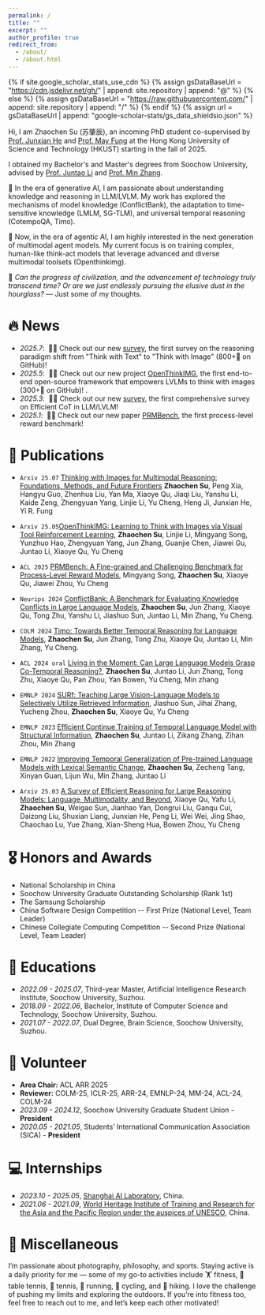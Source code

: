 ```yaml
---
permalink: /
title: ""
excerpt: ""
author_profile: true
redirect_from: 
  - /about/
  - /about.html
---
```


{% if site.google_scholar_stats_use_cdn %}
{% assign gsDataBaseUrl = "https://cdn.jsdelivr.net/gh/" | append: site.repository | append: "@" %}
{% else %}
{% assign gsDataBaseUrl = "https://raw.githubusercontent.com/" | append: site.repository | append: "/" %}
{% endif %}
{% assign url = gsDataBaseUrl | append: "google-scholar-stats/gs_data_shieldsio.json" %}

<span class='anchor' id='about-me'></span>

Hi, I am Zhaochen Su (苏肇辰), an incoming PhD student co-supervised by [Prof. Junxian He](https://jxhe.github.io/) and [Prof. May Fung](https://mayrfung.github.io/) at the Hong Kong University of Science and Technology (HKUST) starting in the fall of 2025.

I obtained my Bachelor's and Master's degrees from Soochow University, advised by [Prof. Juntao Li](https://lijuntaopku.github.io/) and [Prof. Min Zhang](https://zhangmin-nlp-ai.github.io/).

🧠 In the era of generative AI, I am passionate about understanding knowledge and reasoning in LLM/LVLM. My work has explored the mechanisms of model knowledge (ConflictBank), the adaptation to time-sensitive knowledge (LMLM, SG-TLM), and universal temporal reasoning (CotempoQA, Timo).

🤖 Now, in the era of agentic AI, I am highly interested in the next generation of multimodal agent models. My current focus is on training complex, human-like think-act models that leverage advanced and diverse multimodal toolsets (Openthinkimg).

📖 *Can the progress of civilization, and the advancement of technology truly transcend time? Or are we just endlessly pursuing the elusive dust in the hourglass?* — Just some of my thoughts.

# 🔥 News
- *2025.7*: &nbsp;🎉🎉 Check out our new [survey](https://arxiv.org/pdf/2506.23918), the first survey on the reasoning paradigm shift from "Think with Text" to "Think with Image" (800+🌟 on GitHub)! 
- *2025.5*: &nbsp;🎉🎉 Check out our new project [OpenThinkIMG](https://arxiv.org/pdf/2505.08617), the first end-to-end open-source framework that empowers LVLMs to think with images (300+🌟 on GitHub)! .
- *2025.3*: &nbsp;🎉🎉 Check out our new [survey](https://arxiv.org/pdf/2503.21614), the first comprehensive survey on Efficient CoT in LLM/LVLM!
- *2025.1*: &nbsp;🎉🎉 Check out our new paper [PRMBench](https://arxiv.org/pdf/2501.03124), the first process-level reward benchmark!


# 📝 Publications 

- ``Arxiv 25.07`` [Thinking with Images for Multimodal Reasoning: Foundations, Methods, and Future Frontiers](https://arxiv.org/pdf/2506.23918) **Zhaochen Su**, Peng Xia, Hangyu Guo, Zhenhua Liu, Yan Ma, Xiaoye Qu, Jiaqi Liu, Yanshu Li, Kaide Zeng, Zhengyuan Yang, Linjie Li, Yu Cheng, Heng Ji, Junxian He, Yi R. Fung

- ``Arxiv 25.05``[OpenThinkIMG: Learning to Think with Images via Visual Tool Reinforcement Learning](https://arxiv.org/pdf/2505.08617), **Zhaochen Su**, Linjie Li, Mingyang Song, Yunzhuo Hao, Zhengyuan Yang, Jun Zhang, Guanjie Chen, Jiawei Gu, Juntao Li, Xiaoye Qu, Yu Cheng

- ``ACL 2025`` [PRMBench: A Fine-grained and Challenging Benchmark for
Process-Level Reward Models](https://arxiv.org/pdf/2501.03124), Mingyang Song, **Zhaochen Su**, Xiaoye Qu, Jiawei Zhou, Yu Cheng

- ``Neurips 2024`` [ConflictBank: A Benchmark for Evaluating Knowledge Conflicts in Large Language Models](https://arxiv.org/pdf/2408.12076), **Zhaochen Su**, Jun Zhang, Xiaoye Qu, Tong Zhu, Yanshu Li, Jiashuo Sun, Juntao Li, Min Zhang, Yu Cheng.

- ``COLM 2024`` [Timo: Towards Better Temporal Reasoning for Language Models](https://arxiv.org/pdf/2406.14192), **Zhaochen Su**, Jun Zhang, Tong Zhu, Xiaoye Qu, Juntao Li, Min Zhang, Yu Cheng.

- ``ACL 2024 oral`` [Living in the Moment: Can Large Language Models Grasp Co-Temporal Reasoning?](https://arxiv.org/pdf/2406.09072), **Zhaochen Su**, Juntao Li, Jun Zhang, Tong Zhu, Xiaoye Qu, Pan Zhou, Yan Bowen, Yu Cheng, Min zhang

- ``EMNLP 2024`` [SURf: Teaching Large Vision-Language Models to Selectively Utilize Retrieved Information](https://arxiv.org/pdf/2409.14083), Jiashuo Sun, Jihai Zhang, Yucheng Zhou, **Zhaochen Su**, Xiaoye Qu, Yu Cheng

- ``EMNLP 2023`` [Efficient Continue Training of Temporal Language Model with Structural Information](https://aclanthology.org/2023.findings-emnlp.418.pdf), **Zhaochen Su**, Juntao Li, Zikang Zhang, Zihan Zhou, Min Zhang

- ``EMNLP 2022`` [Improving Temporal Generalization of Pre-trained Language Models with Lexical Semantic Change](https://aclanthology.org/2022.emnlp-main.428.pdf), **Zhaochen Su**, Zecheng Tang, Xinyan Guan, Lijun Wu, Min Zhang, Juntao Li

- ``Arxiv 25.03`` [A Survey of Efficient Reasoning for Large Reasoning Models: Language, Multimodality, and Beyond](https://arxiv.org/pdf/2503.21614), Xiaoye Qu, Yafu Li, **Zhaochen Su**, Weigao Sun, Jianhao Yan, Dongrui Liu, Ganqu Cui, Daizong Liu, Shuxian Liang, Junxian He, Peng Li, Wei Wei, Jing Shao, Chaochao Lu, Yue Zhang, Xian-Sheng Hua, Bowen Zhou, Yu Cheng




# 🎖 Honors and Awards
- National Scholarship in China
- Soochow University Graduate Outstanding Scholarship (Rank 1st)
- The Samsung Scholarship
- China Software Design Competition -- First Prize (National Level, Team Leader)
- Chinese Collegiate Computing Competition -- Second Prize (National Level, Team Leader)

# 📖 Educations
- *2022.09 - 2025.07*, Third-year Master, Artificial Intelligence Research Institute, Soochow University, Suzhou.
- *2018.09 - 2022.06*, Bachelor, Institute of Computer Science and Technology, Soochow University, Suzhou.
- *2021.07 - 2022.07*, Dual Degree, Brain Science, Soochow University, Suzhou.

# 💁 Volunteer
- **Area Chair:** ACL ARR 2025
- **Reviewer:** COLM-25, ICLR-25, ARR-24,  EMNLP-24, MM-24, ACL-24, COLM-24
- *2023.09 - 2024.12*, Soochow University Graduate Student Union - **President**
- *2020.05 - 2021.05*, Students’ International Communication Association (SICA) - **President**



# 💻 Internships
- *2023.10 - 2025.05*, [Shanghai AI Laboratory](https://www.shlab.org.cn/), China.
- *2021.06 - 2021.09*, [World Heritage Institute of Training and Research for the Asia and the Pacific Region under the auspices of UNESCO](http://www.whitr-ap.org/), China.


# 🎨 Miscellaneous
I’m passionate about photography, philosophy, and sports. Staying active is a daily priority for me — some of my go-to activities include 🏋️ fitness, 🏓 table tennis, 🎾 tennis, 🏃 running, 🚴 cycling, and 🥾 hiking. I love the challenge of pushing my limits and exploring the outdoors. If you’re into fitness too, feel free to reach out to me, and let’s keep each other motivated!








